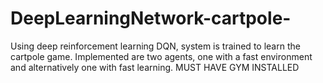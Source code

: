 # DeepLearningNetwork-cartpole-
Using deep reinforcement learning DQN, system is trained to learn the cartpole game. Implemented are two agents, one with a fast environment and alternatively one with fast learning.
MUST HAVE GYM INSTALLED
